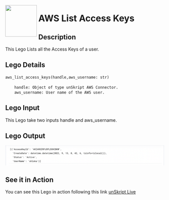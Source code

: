 [<img align="left" src="https://unskript.com/assets/favicon.png" width="100" height="100" style="padding-right: 5px">](https://unskript.com/assets/favicon.png) 
<h1>AWS List Access Keys</h1>

## Description
This Lego Lists all the Access Keys of a user.


## Lego Details

    aws_list_access_keys(handle,aws_username: str)

        handle: Object of type unSkript AWS Connector.
        aws_username: User name of the AWS user.


## Lego Input
This Lego take two inputs handle and aws_username.

## Lego Output
<img src="./1.png">

## See it in Action

You can see this Lego in action following this link [unSkript Live](https://unskript.com)